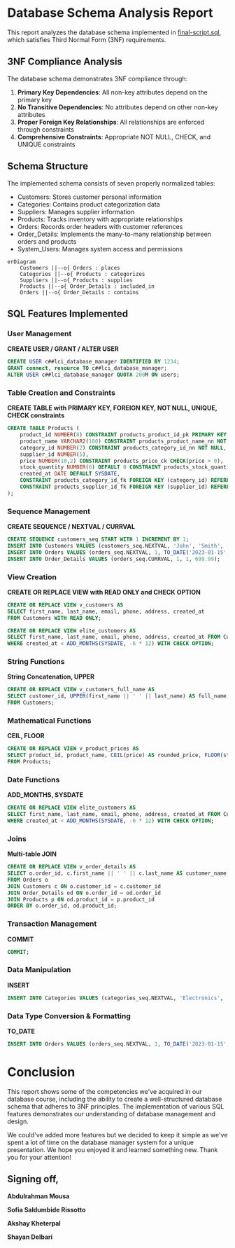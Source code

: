 # Database Schema Analysis Report

This report analyzes the database schema implemented in [final-script.sql](/final-script.txt), which satisfies Third Normal Form (3NF) requirements.

## 3NF Compliance Analysis

The database schema demonstrates 3NF compliance through:

1. **Primary Key Dependencies**: All non-key attributes depend on the primary key
2. **No Transitive Dependencies**: No attributes depend on other non-key attributes
3. **Proper Foreign Key Relationships**: All relationships are enforced through constraints
4. **Comprehensive Constraints**: Appropriate NOT NULL, CHECK, and UNIQUE constraints

## Schema Structure

The implemented schema consists of seven properly normalized tables:
- Customers: Stores customer personal information
- Categories: Contains product categorization data
- Suppliers: Manages supplier information
- Products: Tracks inventory with appropriate relationships
- Orders: Records order headers with customer references
- Order_Details: Implements the many-to-many relationship between orders and products
- System_Users: Manages system access and permissions

```mermaid
erDiagram
    Customers ||--o{ Orders : places
    Categories ||--o{ Products : categorizes
    Suppliers ||--o{ Products : supplies
    Products ||--o{ Order_Details : included_in
    Orders ||--o{ Order_Details : contains
```

## SQL Features Implemented

### User Management

**CREATE USER / GRANT / ALTER USER**
```sql
CREATE USER c##lci_database_manager IDENTIFIED BY 1234;
GRANT connect, resource TO c##lci_database_manager;
ALTER USER c##lci_database_manager QUOTA 200M ON users;
```

### Table Creation and Constraints

**CREATE TABLE with PRIMARY KEY, FOREIGN KEY, NOT NULL, UNIQUE, CHECK constraints**
```sql
CREATE TABLE Products (
    product_id NUMBER(8) CONSTRAINT products_product_id_pk PRIMARY KEY,
    product_name VARCHAR2(100) CONSTRAINT products_product_name_nn NOT NULL,
    category_id NUMBER(2) CONSTRAINT products_category_id_nn NOT NULL,
    supplier_id NUMBER(5),
    price NUMBER(10,2) CONSTRAINT products_price_ck CHECK(price > 0),
    stock_quantity NUMBER(6) DEFAULT 0 CONSTRAINT products_stock_quantity_ck CHECK(stock_quantity >= 0),
    created_at DATE DEFAULT SYSDATE,
    CONSTRAINT products_category_id_fk FOREIGN KEY (category_id) REFERENCES Categories(category_id),
    CONSTRAINT products_supplier_id_fk FOREIGN KEY (supplier_id) REFERENCES Suppliers(supplier_id)
);
```

### Sequence Management

**CREATE SEQUENCE / NEXTVAL / CURRVAL**
```sql
CREATE SEQUENCE customers_seq START WITH 1 INCREMENT BY 1;
INSERT INTO Customers VALUES (customers_seq.NEXTVAL, 'John', 'Smith', ...);
INSERT INTO Orders VALUES (orders_seq.NEXTVAL, 1, TO_DATE('2023-01-15', 'YYYY-MM-DD'), ...);
INSERT INTO Order_Details VALUES (orders_seq.CURRVAL, 1, 1, 699.99);
```

### View Creation

**CREATE OR REPLACE VIEW with READ ONLY and CHECK OPTION**
```sql
CREATE OR REPLACE VIEW v_customers AS
SELECT first_name, last_name, email, phone, address, created_at 
FROM Customers WITH READ ONLY;

CREATE OR REPLACE VIEW elite_customers AS
SELECT first_name, last_name, email, phone, address, created_at FROM Customers
WHERE created_at < ADD_MONTHS(SYSDATE, -6 * 12) WITH CHECK OPTION;
```

### String Functions

**String Concatenation, UPPER**
```sql
CREATE OR REPLACE VIEW v_customers_full_name AS
SELECT customer_id, UPPER(first_name || ' ' || last_name) AS full_name, email, phone, address, created_at
FROM Customers;
```

### Mathematical Functions

**CEIL, FLOOR**
```sql
CREATE OR REPLACE VIEW v_product_prices AS
SELECT product_id, product_name, CEIL(price) AS rounded_price, FLOOR(stock_quantity) AS stock_quantity
FROM Products;
```

### Date Functions

**ADD_MONTHS, SYSDATE**
```sql
CREATE OR REPLACE VIEW elite_customers AS
SELECT first_name, last_name, email, phone, address, created_at FROM Customers
WHERE created_at < ADD_MONTHS(SYSDATE, -6 * 12) WITH CHECK OPTION;
```

### Joins

**Multi-table JOIN**
```sql
CREATE OR REPLACE VIEW v_order_details AS
SELECT o.order_id, c.first_name || ' ' || c.last_name AS customer_name, p.product_name, od.quantity, od.unit_price
FROM Orders o
JOIN Customers c ON o.customer_id = c.customer_id
JOIN Order_Details od ON o.order_id = od.order_id
JOIN Products p ON od.product_id = p.product_id
ORDER BY o.order_id, od.product_id;
```

### Transaction Management

**COMMIT**
```sql
COMMIT;
```

### Data Manipulation

**INSERT**
```sql
INSERT INTO Categories VALUES (categories_seq.NEXTVAL, 'Electronics', 'Electronic devices and accessories');
```

### Data Type Conversion & Formatting

**TO_DATE**
```sql
INSERT INTO Orders VALUES (orders_seq.NEXTVAL, 1, TO_DATE('2023-01-15', 'YYYY-MM-DD'), 'Delivered', 849.98);
```

# Conclusion
This report shows some of the competencies we've acquired in our database course, including the ability to create a well-structured database schema that adheres to 3NF principles. The implementation of various SQL features demonstrates our understanding of database management and design.

We could've added more features but we decided to keep it simple as we've spent a lot of time on the database manager system for a unique presentation. We hope you enjoyed it and learned something new. Thank you for your attention!

## Signing off,

**Abdulrahman Mousa**

**Sofia Saldumbide Rissotto**

**Akshay Kheterpal**

**Shayan Delbari**